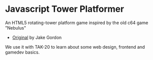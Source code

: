 Javascript Tower Platformer
===========================

An HTML5 rotating-tower platform game inspired by the old c64 game "Nebulus"

 * [Original](https://github.com/jakesgordon/javascript-tower-platformer) by Jake Gordon

We use it with TAK-20 to learn about some web design, frontend and gamedev basics.